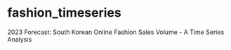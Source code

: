 # fashion_timeseries
2023 Forecast: South Korean Online Fashion Sales Volume - A Time Series Analysis
